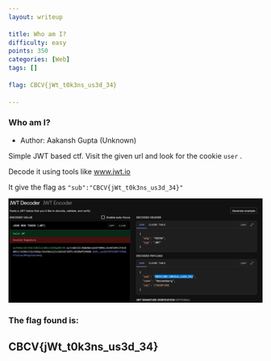 ```yaml
---
layout: writeup

title: Who am I?
difficulty: easy
points: 350
categories: [Web]
tags: []

flag: CBCV{jWt_t0k3ns_us3d_34}

---
```

### Who am I?

* Author: Aakansh Gupta (Unknown)

Simple JWT based ctf.
Visit the given url and look for the cookie `user` .

Decode it using tools like www.jwt.io

It give the flag as  `"sub":"CBCV{jWt_t0k3ns_us3d_34}" `

<img src="./images/jwt1.png" />


### The flag found is:
## CBCV{jWt_t0k3ns_us3d_34}
